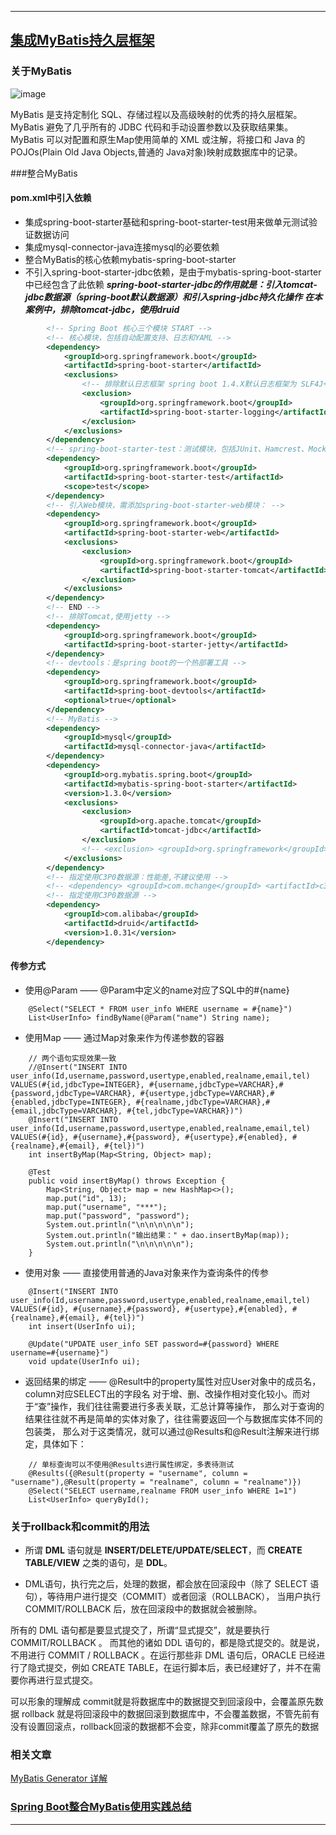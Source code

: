 ----
## [集成MyBatis持久层框架](https://github.com/timebusker/spring-boot/tree/master/spring-boot-13-MyBatis/)

### 关于MyBatis
![image](https://github.com/timebusker/spring-boot/raw/master/static/spring-boot-13-MyBatis/mybatis-logo.png?raw=true)

MyBatis 是支持定制化 SQL、存储过程以及高级映射的优秀的持久层框架。MyBatis 避免了几乎所有的 JDBC 
代码和手动设置参数以及获取结果集。MyBatis 可以对配置和原生Map使用简单的 XML 或注解，将接口和 
Java 的 POJOs(Plain Old Java Objects,普通的 Java对象)映射成数据库中的记录。

###整合MyBatis
#### **pom.xml**中引入依赖
+ 集成spring-boot-starter基础和spring-boot-starter-test用来做单元测试验证数据访问
+ 集成mysql-connector-java连接mysql的必要依赖
+ 整合MyBatis的核心依赖mybatis-spring-boot-starter
+ 不引入spring-boot-starter-jdbc依赖，是由于mybatis-spring-boot-starter中已经包含了此依赖
***spring-boot-starter-jdbc的作用就是：引入tomcat-jdbc数据源（spring-boot默认数据源）和引入spring-jdbc持久化操作***
***在本案例中，排除tomcat-jdbc，使用druid***
```xml
		<!-- Spring Boot 核心三个模块 START -->
		<!-- 核心模块，包括自动配置支持、日志和YAML -->
		<dependency>
			<groupId>org.springframework.boot</groupId>
			<artifactId>spring-boot-starter</artifactId>
			<exclusions>
				<!-- 排除默认日志框架 spring boot 1.4.X默认日志框架为 SLF4J+Logback,这里先排除 -->
				<exclusion>
					<groupId>org.springframework.boot</groupId>
					<artifactId>spring-boot-starter-logging</artifactId>
				</exclusion>
			</exclusions>
		</dependency>
		<!-- spring-boot-starter-test：测试模块，包括JUnit、Hamcrest、Mockito -->
		<dependency>
			<groupId>org.springframework.boot</groupId>
			<artifactId>spring-boot-starter-test</artifactId>
			<scope>test</scope>
		</dependency>
		<!-- 引入Web模块，需添加spring-boot-starter-web模块： -->
		<dependency>
			<groupId>org.springframework.boot</groupId>
			<artifactId>spring-boot-starter-web</artifactId>
			<exclusions>
				<exclusion>
					<groupId>org.springframework.boot</groupId>
					<artifactId>spring-boot-starter-tomcat</artifactId>
				</exclusion>
			</exclusions>
		</dependency>
		<!-- END -->
		<!-- 排除Tomcat,使用jetty -->
		<dependency>
			<groupId>org.springframework.boot</groupId>
			<artifactId>spring-boot-starter-jetty</artifactId>
		</dependency>
		<!-- devtools：是spring boot的一个热部署工具 -->
		<dependency>
			<groupId>org.springframework.boot</groupId>
			<artifactId>spring-boot-devtools</artifactId>
			<optional>true</optional>
		</dependency>
		<!-- MyBatis -->
		<dependency>
			<groupId>mysql</groupId>
			<artifactId>mysql-connector-java</artifactId>
		</dependency>
		<dependency>
			<groupId>org.mybatis.spring.boot</groupId>
			<artifactId>mybatis-spring-boot-starter</artifactId>
			<version>1.3.0</version>
			<exclusions>
				<exclusion>
					<groupId>org.apache.tomcat</groupId>
					<artifactId>tomcat-jdbc</artifactId>
				</exclusion>
				<!-- <exclusion> <groupId>org.springframework</groupId> <artifactId>spring-jdbc</artifactId> </exclusion> -->
			</exclusions>
		</dependency>
		<!-- 指定使用C3P0数据源：性能差,不建议使用 -->
		<!-- <dependency> <groupId>com.mchange</groupId> <artifactId>c3p0</artifactId> <version>0.9.5.2</version> </dependency> -->
		<!-- 指定使用C3P0数据源 -->
		<dependency>
			<groupId>com.alibaba</groupId>
			<artifactId>druid</artifactId>
			<version>1.0.31</version>
		</dependency>
```

#### 传参方式
+ 使用@Param —— @Param中定义的name对应了SQL中的#{name}
```
	@Select("SELECT * FROM user_info WHERE username = #{name}")
	List<UserInfo> findByName(@Param("name") String name);
```

+ 使用Map —— 通过Map对象来作为传递参数的容器
```
    // 两个语句实现效果一致
	//@Insert("INSERT INTO user_info(Id,username,password,usertype,enabled,realname,email,tel) VALUES(#{id,jdbcType=INTEGER}, #{username,jdbcType=VARCHAR},#{password,jdbcType=VARCHAR}, #{usertype,jdbcType=VARCHAR},#{enabled,jdbcType=INTEGER}, #{realname,jdbcType=VARCHAR},#{email,jdbcType=VARCHAR}, #{tel,jdbcType=VARCHAR})")
	@Insert("INSERT INTO user_info(Id,username,password,usertype,enabled,realname,email,tel) VALUES(#{id}, #{username},#{password}, #{usertype},#{enabled}, #{realname},#{email}, #{tel})")
	int insertByMap(Map<String, Object> map);
```
```
	@Test
	public void insertByMap() throws Exception {
		Map<String, Object> map = new HashMap<>();
		map.put("id", 13);
		map.put("username", "***");
		map.put("password", "password");
		System.out.println("\n\n\n\n\n");
		System.out.println("输出结果：" + dao.insertByMap(map));
		System.out.println("\n\n\n\n\n");
	}
```

+ 使用对象 —— 直接使用普通的Java对象来作为查询条件的传参
```
	@Insert("INSERT INTO user_info(Id,username,password,usertype,enabled,realname,email,tel) VALUES(#{id}, #{username},#{password}, #{usertype},#{enabled}, #{realname},#{email}, #{tel})")
	int insert(UserInfo ui);
	
	@Update("UPDATE user_info SET password=#{password} WHERE username=#{username}")
	void update(UserInfo ui);
```

+ 返回结果的绑定 —— @Result中的property属性对应User对象中的成员名，column对应SELECT出的字段名
对于增、删、改操作相对变化较小。而对于“查”操作，我们往往需要进行多表关联，汇总计算等操作，
那么对于查询的结果往往就不再是简单的实体对象了，往往需要返回一个与数据库实体不同的包装类，
那么对于这类情况，就可以通过@Results和@Result注解来进行绑定，具体如下：
```
	// 单标查询可以不使用@Results进行属性绑定，多表待测试
	@Results({@Result(property = "username", column = "username"),@Result(property = "realname", column = "realname")})
	@Select("SELECT username,realname FROM user_info WHERE 1=1")
	List<UserInfo> queryById();
```

### 关于rollback和commit的用法
+ 所谓 **DML** 语句就是 **INSERT/DELETE/UPDATE/SELECT**，而 **CREATE TABLE/VIEW** 之类的语句，是 **DDL**。

+ DML语句，执行完之后，处理的数据，都会放在回滚段中（除了 SELECT 语句），等待用户进行提交（COMMIT）或者回滚（ROLLBACK），
当用户执行 COMMIT/ROLLBACK 后，放在回滚段中的数据就会被删除。

所有的 DML 语句都是要显式提交了，所谓“显式提交”，就是要执行 COMMIT/ROLLBACK 。
而其他的诸如 DDL 语句的，都是隐式提交的。就是说，不用进行 COMMIT / ROLLBACK 。在运行那些非
DML 语句后，ORACLE 已经进行了隐式提交，例如 CREATE TABLE，在运行脚本后，表已经建好了，并不在需要你再进行显式提交。

可以形象的理解成
commit就是将数据库中的数据提交到回滚段中，会覆盖原先数据
rollback 就是将回滚段中的数据回滚到数据库中，不会覆盖数据，不管先前有没有设置回滚点，rollback回滚的数据都不会变，除非commit覆盖了原先的数据

### 相关文章

[MyBatis Generator 详解](http://blog.csdn.net/isea533/article/details/42102297)


### [Spring Boot整合MyBatis使用实践总结](https://github.com/timebusker/spring-boot-Mybaits)
----